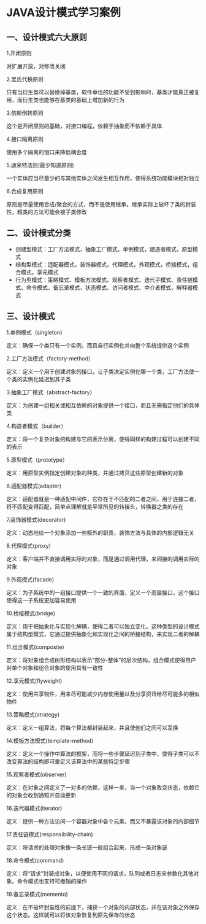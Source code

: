 # JAVA设计模式学习案例

## 一、设计模式六大原则
1.开闭原则

对扩展开放，对修改关闭

2.里氏代换原则

只有当衍生类可以替换掉基类，软件单位的功能不受到影响时，基类才能真正被复用，而衍生类也能够在基类的基础上增加新的行为 

3.依赖倒转原则

这个是开闭原则的基础，对接口编程，依赖于抽象而不依赖于具体

4.接口隔离原则

使用多个隔离的借口来降低耦合度

5.迪米特法则(最少知道原则)

一个实体应当尽量少的与其他实体之间发生相互作用，使得系统功能模块相对独立

6.合成复用原则

原则是尽量使用合成/聚合的方式，而不是使用继承。继承实际上破坏了类的封装性，超类的方法可能会被子类修改

## 二、设计模式分类
* 创建型模式：工厂方法模式，抽象工厂模式，单例模式，建造者模式，原型模式
* 结构型模式：适配器模式，装饰器模式，代理模式，外观模式，桥接模式，组合模式，享元模式
* 行为型模式：策略模式、模板方法模式、观察者模式、迭代子模式、责任链模式、命令模式、备忘录模式、状态模式、访问者模式、中介者模式、解释器模式

## 三、设计模式

1.单例模式（singleton）

定义：确保一个类只有一个实例，而且自行实例化并向整个系统提供这个实例

2.工厂方法模式（factory-method）

定义：定义一个用于创建对象的接口，让子类决定实例化哪一个类，工厂方法使一个类的实例化延迟到其子类

3.抽象工厂模式（abstract-factory）

定义：为创建一组相关或相互依赖的对象提供一个接口，而且无需指定他们的具体类

4.构造者模式（builder）

定义：将一个复杂对象的构建与它的表示分离，使得同样的构建过程可以创建不同的表示

5.原型模式（prototype）

定义：用原型实例指定创建对象的种类，并通过拷贝这些原型创建新的对象

6.适配器模式(adapter)

定义：适配器就是一种适配中间件，它存在于不匹配的二者之间，用于连接二者，将不匹配变得匹配，简单点理解就是平常所见的转接头，转换器之类的存在

7.装饰器模式(decorator)

定义：动态地给一个对象添加一些额外的职责，装饰方法与具体的内部逻辑无关

8.代理模式(proxy)

定义：客户端并不直接调用实际的对象，而是通过调用代理，来间接的调用实际的对象

9.外观模式(facade)

定义：为子系统中的一组接口提供一个一致的界面，定义一个高层接口，这个接口使得这一子系统更加容易使用

10.桥接模式(bridge)

定义：用于把抽象化与实现化解耦，使得二者可以独立变化。这种类型的设计模式属于结构型模式，它通过提供抽象化和实现化之间的桥接结构，来实现二者的解耦

11.组合模式(composite)

定义：将对象组合成树形结构以表示“部分-整体”的层次结构，组合模式使得用户对单个对象和组合对象的使用具有一致性

12.享元模式(flyweight)

定义：使用共享物件，用来尽可能减少内存使用量以及分享资讯给尽可能多的相似物件

13.策略模式(strategy)

定义：定义一组算法，将每个算法都封装起来，并且使他们之间可以互换

14.模板方法模式(template-method)

定义：定义一个操作中算法的框架，而将一些步骤延迟到子类中，使得子类可以不改变算法的结构即可重定义该算法中的某些特定步骤

15.观察者模式(observer)

定义：在对象之间定义了一对多的依赖，这样一来，当一个对象改变状态，依赖它的对象会收到通知并自动更新

16.迭代器模式(iterator)

定义：提供一种方法访问一个容器对象中各个元素，而又不暴露该对象的内部细节

17.责任链模式(responsibility-chain)

定义：将请求的处理对象像一条长链一般组合起来，形成一条对象链

18.命令模式(command)

定义：将“请求”封装成对象，以便使用不同的请求，队列或者日志来参数化其他对象。命令模式也支持可撤销的操作

19.备忘录模式(memento)

定义：在不破坏封装性的前提下，捕获一个对象的内部状态，并在该对象之外保存这个状态。这样就可以将该对象恢复到原先保存的状态
